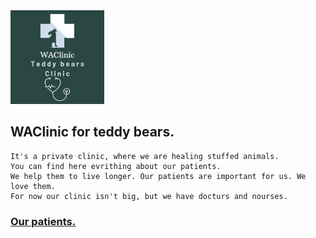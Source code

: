 <img src="images/WAClinic.png" width="150">

## WAClinic for teddy bears.

```
It's a private clinic, where we are healing stuffed animals.
You can find here evrithing about our patients.
We help them to live longer. Our patients are important for us. We love them.
For now our clinic isn't big, but we have docturs and nourses.
```

### [Our patients.](patients.md/patients_list.md)
